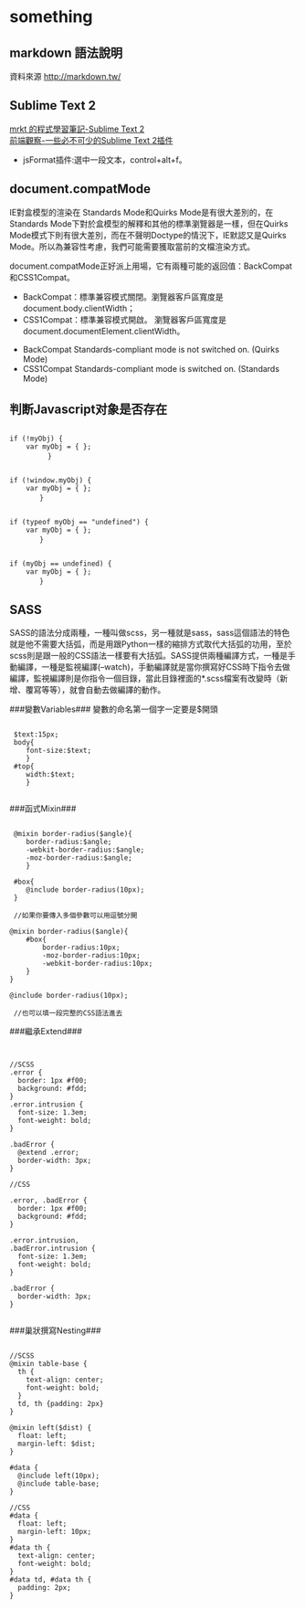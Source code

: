 something
=================
markdown 語法說明
-----------------
資料來源 http://markdown.tw/

Sublime Text 2
------------------
[mrkt 的程式學習筆記-Sublime Text 2][] <br/>
[前端觀察-一些必不可少的Sublime Text 2插件]


[mrkt 的程式學習筆記-Sublime Text 2]:http://kevintsengtw.blogspot.tw/p/sublime-text-2.html
[前端觀察-一些必不可少的Sublime Text 2插件]:http://www.qianduan.net/essential-to-sublime-the-text-2-plugins.html

+ jsFormat插件:選中一段文本，control+alt+f。

document.compatMode
------------------

IE對盒模型的渲染在 Standards Mode和Quirks Mode是有很大差別的，在Standards Mode下對於盒模型的解釋和其他的標準瀏覽器是一樣，但在Quirks Mode模式下則有很大差別，而在不聲明Doctype的情況下，IE默認又是Quirks Mode。所以為兼容性考慮，我們可能需要獲取當前的文檔渲染方式。

document.compatMode正好派上用場，它有兩種可能的返回值：BackCompat和CSS1Compat。

+ BackCompat：標準兼容模式關閉。瀏覽器客戶區寬度是document.body.clientWidth；
+ CSS1Compat：標準兼容模式開啟。 瀏覽器客戶區寬度是document.documentElement.clientWidth。

- BackCompat Standards-compliant mode is not switched on. (Quirks Mode)
- CSS1Compat Standards-compliant mode is switched on. (Standards Mode)


判断Javascript对象是否存在
--------------------------

<pre><code>
if (!myObj) {
	var myObj = { };
	  　　}
</pre></code>

<pre><code>
if (!window.myObj) {
	var myObj = { };
	　　}
</pre></code>

<pre><code>
if (typeof myObj == "undefined") {
	var myObj = { };
	　　}
</pre></code>

<pre><code>
if (myObj == undefined) {
	var myObj = { };
	　　}
</pre></code>


SASS
------------------

SASS的語法分成兩種，一種叫做scss，另一種就是sass，sass這個語法的特色就是他不需要大括弧，而是用跟Python一樣的縮排方式取代大括弧的功用，至於scss則是跟一般的CSS語法一樣要有大括弧。SASS提供兩種編譯方式，一種是手動編譯，一種是監視編譯(–watch)，手動編譯就是當你撰寫好CSS時下指令去做編譯，監視編譯則是你指令一個目錄，當此目錄裡面的*.scss檔案有改變時（新增、覆寫等等），就會自動去做編譯的動作。

###變數Variables###
變數的命名第一個字一定要是$開頭

<pre><code>
 $text:15px;	 
 body{
	font-size:$text;
	}
 #top{
	width:$text;
	}

</pre></code>

###函式Mixin###

<pre><code>
 @mixin border-radius($angle){
	border-radius:$angle;
	-webkit-border-radius:$angle;
	-moz-border-radius:$angle;
	}

 #box{
	@include border-radius(10px);
 }

 //如果你要傳入多個參數可以用逗號分開

@mixin border-radius($angle){
	#box{
		border-radius:10px;
		-moz-border-radius:10px;
		-webkit-border-radius:10px;
	}
}
 
@include border-radius(10px);

 //也可以填一段完整的CSS語法進去
</pre></code>

###繼承Extend###

<pre><code>

//SCSS
.error {
  border: 1px #f00;
  background: #fdd;
}
.error.intrusion {
  font-size: 1.3em;
  font-weight: bold;
}

.badError {
  @extend .error;
  border-width: 3px;
}

//CSS

.error, .badError {
  border: 1px #f00;
  background: #fdd;
}

.error.intrusion,
.badError.intrusion {
  font-size: 1.3em;
  font-weight: bold;
}

.badError {
  border-width: 3px;
}

</pre></code>

###巢狀撰寫Nesting###

<pre><code>
//SCSS
@mixin table-base {
  th {
    text-align: center;
    font-weight: bold;
  }
  td, th {padding: 2px}
}

@mixin left($dist) {
  float: left;
  margin-left: $dist;
}

#data {
  @include left(10px);
  @include table-base;
}

//CSS
#data {
  float: left;
  margin-left: 10px;
}
#data th {
  text-align: center;
  font-weight: bold;
}
#data td, #data th {
  padding: 2px;
}
</pre></code>



